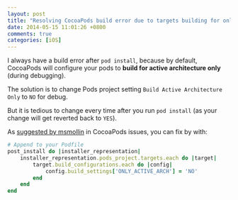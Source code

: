 ```yaml
---
layout: post
title: "Resolving CocoaPods build error due to targets building for only active architecture"
date: 2014-05-15 11:01:26 +0800
comments: true
categories: [iOS]
---
```


I always have a build error after `pod install`, because by default, CocoaPods will configure your pods to **build for active architecture only** (during debugging).

The solution is to change Pods project setting `Build Active Architecture Only` to `NO` for debug.

But it is tedious to change every time after you run `pod install` (as your change will get reverted back to `YES`).

<!-- more -->

As [suggested by msmollin](https://github.com/CocoaPods/CocoaPods/issues/1400#issuecomment-39855490) in CocoaPods issues, you can fix by with:

```ruby
# Append to your Podfile
post_install do |installer_representation|
    installer_representation.pods_project.targets.each do |target|
        target.build_configurations.each do |config|
            config.build_settings['ONLY_ACTIVE_ARCH'] = 'NO'
        end
    end
end
```
